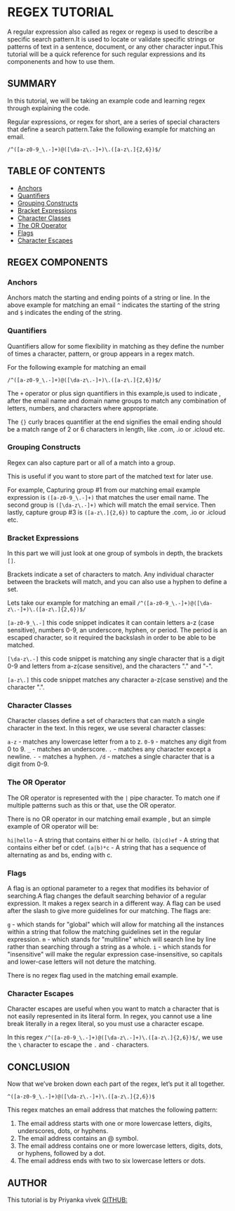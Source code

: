 # REGEX TUTORIAL

A regular expression also called as regex or regexp is used to describe a specific search pattern.It is used to locate or validate specific strings or patterns of text in a sentence, document, or any other character input.This tutorial will be a quick reference for such regular expressions and its componenents and how to use them.

## SUMMARY

In this tutorial, we will be taking an example code and learning regex through explaining the code.

Regular expressions, or regex for short, are a series of special characters that define a search pattern.Take the following example for matching an email. 

`/^([a-z0-9_\.-]+)@([\da-z\.-]+)\.([a-z\.]{2,6})$/`
 

## TABLE OF CONTENTS

- [Anchors](#anchors)
- [Quantifiers](#quantifiers)
- [Grouping Constructs](#grouping-constructs)
- [Bracket Expressions](#bracket-expressions)
- [Character Classes](#character-classes)
- [The OR Operator](#the-or-operator)
- [Flags](#flags)
- [Character Escapes](#character-escapes)

## REGEX COMPONENTS

### Anchors

Anchors match the starting and ending points of a string or line. In the above example for matching an email `^` indicates the starting of the string and `$` indicates the ending of the string.

### Quantifiers

Quantifiers allow for some flexibility in matching as they define the number of times a character, pattern, or group appears in a regex match.

For the following example for matching an email 

`/^([a-z0-9_\.-]+)@([\da-z\.-]+)\.([a-z\.]{2,6})$/`

The `+` operator or plus sign quantifiers in this example,is used to indicate , after the email name and domain name groups to match any combination of letters, numbers, and characters where appropriate.

The `{}` curly braces quantifier at the end signifies the email ending should be a match range of 2 or 6 characters in length, like .com, .io or .icloud etc.


### Grouping Constructs

Regex can also capture part or all of a match into a group.

This is useful if you want to store part of the matched text for later use.

For example, Capturing group #1 from our matching email  example expression is `([a-z0-9_\.-]+)` that matches the user email name. The second group is `([\da-z\.-]+)` which will match the email service. Then lastly, capture group #3 is `([a-z\.]{2,6})` to capture the .com, .io or .icloud etc.

### Bracket Expressions

In this part we will just look at one group of symbols in depth, the brackets `[]`.

Brackets indicate a set of characters to match. Any individual character between the brackets will match, and you can also use a hyphen to define a set.

Lets take our example for matching an email 
`/^([a-z0-9_\.-]+)@([\da-z\.-]+)\.([a-z\.]{2,6})$/`

`[a-z0-9_\.-]` this code snippet indicates it can contain letters a-z (case sensitive), numbers 0-9, an underscore, hyphen, or period. The period is an escaped character, so it required the backslash in order to be able to be matched.

`[\da-z\.-]` this code snippet is matching any single character that is a digit 0-9 and letters from a-z(case sensitive), and the characters "." and "-".

`[a-z\.]` this code snippet matches any character a-z(case senstive) and the character ".".

### Character Classes

Character classes define a set of characters that can match a single character in the text. In this regex, we use several character classes:

`a-z` - matches any lowercase letter from a to z.
`0-9` - matches any digit from 0 to 9.
`_` - matches an underscore.
`.` - matches any character except a newline.
`-` - matches a hyphen.
`/d` - matches a single character that is a digit from 0-9.

### The OR Operator
The OR operator is represented with the `|` pipe character. To match one if multiple patterns such as this or that, use the OR operator.

There is no OR operator in our matching email example , but an simple example of OR operator will be:

`hi|hello` - A string that contains either hi or hello.
`(b|cd)ef` - A string that contains either bef or cdef.
`(a|b)*c` - A string that has a sequence of alternating as and bs, ending with c.


### Flags

A flag is an optional parameter to a regex that modifies its behavior of searching.A flag changes the default searching behavior of a regular expression. It makes a regex search in a different way. A flag can be used after the slash to give more guidelines for our matching. The flags are:

`g` - which stands for "global" which will allow for matching all the instances within a string that follow the matching guidelines set in the regular expression.
`m` - which stands for "multiline" which will search line by line rather than searching through a string as a whole.
`i` - which stands for "insensitive" will make the regular expression case-insensitive, so capitals and lower-case letters will not deture the matching.

There is no regex flag used in the matching email example.


### Character Escapes

Character escapes are useful when you want to match a character that is not easily represented in its literal form. In regex, you cannot use a line break literally in a regex literal, so you must use a character escape.

In this regex `/^([a-z0-9_\.-]+)@([\da-z\.-]+)\.([a-z\.]{2,6})$/`, we use the `\` character to escape the `.` and `-` characters.

## CONCLUSION

Now that we’ve broken down each part of the regex, let’s put it all together.

`^([a-z0-9_\.-]+)@([\da-z\.-]+)\.([a-z\.]{2,6})$`

This regex matches an email address that matches the following pattern:

1. The email address starts with one or more lowercase letters, digits, underscores, dots, or hyphens.
2. The email address contains an @ symbol.
3. The email address contains one or more lowercase letters, digits, dots, or hyphens, followed by a dot.
4. The email address ends with two to six lowercase letters or dots.


## AUTHOR

This tutorial is by Priyanka vivek
[GITHUB:](https://github.com/priyankav89)
